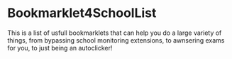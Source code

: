 # Bookmarklet4SchoolList

This is a list of usfull bookmarklets that can help you do a large variety of things, from bypassing school monitoring extensions, to awnsering exams for you, to just being an autoclicker!
